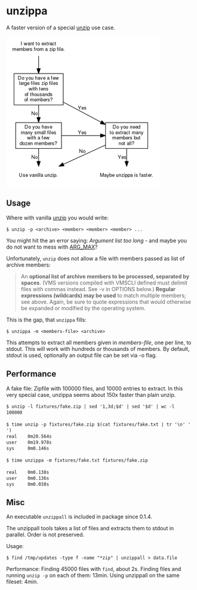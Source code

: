 # unzippa
A faster version of a special [unzip](https://linux.die.net/man/1/unzip) use case.

![](flow.png)

Usage
-----

Where with vanilla [unzip](https://linux.die.net/man/1/unzip) you would write:

```shell
$ unzip -p <archive> <member> <member> <member> ...
```

You might hit the an error saying: *Argument list too long* - and maybe you do
not want to mess with
[ARG_MAX](https://www.in-ulm.de/~mascheck/various/argmax/)?

Unfortunately, `unzip` does not allow a file with members passed as list of
archive members:

> An **optional list of archive members to be processed, separated by spaces**.
(VMS versions compiled with VMSCLI defined must delimit files with commas
instead. See -v in OPTIONS below.) **Regular expressions (wildcards) may be
used** to match multiple members; see above. Again, be sure to quote expressions
that would otherwise be expanded or modified by the operating system.

This is the gap, that `unzippa` fills:

```shell
$ unzippa -m <members-file> <archive>
```

This attempts to extract all members given in *members-file*, one per line, to
stdout. This will work with hundreds or thousands of members. By default,
stdout is used, optionally an output file can be set via -o flag.

Performance
-----------

A fake file: Zipfile with 100000 files, and 10000 entries to extract. In this
very special case, unzippa seems about 150x faster than plain unzip.

```shell
$ unzip -l fixtures/fake.zip | sed '1,3d;$d' | sed '$d' | wc -l
100000

$ time unzip -p fixtures/fake.zip $(cat fixtures/fake.txt | tr '\n' ' ')
real    0m20.564s
user    0m19.978s
sys     0m0.146s

$ time unzippa -m fixtures/fake.txt fixtures/fake.zip

real    0m0.138s
user    0m0.136s
sys     0m0.038s
```

Misc
----

An executable `unzippall` is included in package since 0.1.4.

The unzippall tools takes a list of files and extracts them to stdout in
parallel. Order is not preserved.

Usage:

```
$ find /tmp/updates -type f -name "*zip" | unzippall > data.file
```

Performance: Finding 45000 files with `find`, about 2s. Finding files and
running `unzip -p` on each of them: 13min. Using unzippall on the same fileset:
4min.
